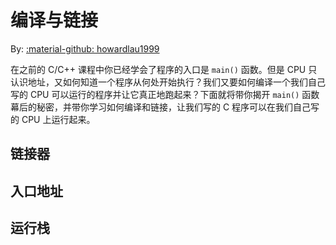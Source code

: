 # 编译与链接

By: [:material-github: howardlau1999](https://github.com/howardlau1999)

在之前的 C/C++ 课程中你已经学会了程序的入口是 `main()` 函数。但是 CPU 只认识地址，又如何知道一个程序从何处开始执行？我们又要如何编译一个我们自己写的 CPU 可以运行的程序并让它真正地跑起来？下面就将带你揭开 `main()` 函数幕后的秘密，并带你学习如何编译和链接，让我们写的 C 程序可以在我们自己写的 CPU 上运行起来。

## 链接器

## 入口地址

## 运行栈